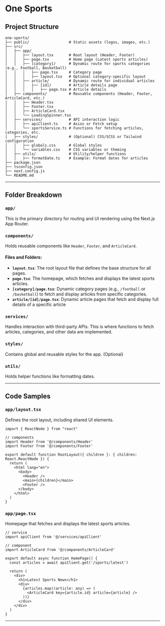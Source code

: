 # One Sports

## **Project Structure**

```plaintext
one-sports/
├── public/                  # Static assets (logos, images, etc.)
├── src/
│   ├── app/
│   │   ├── layout.tsx       # Root layout (Header, Footer)
│   │   ├── page.tsx         # Home page (Latest sports articles)
│   │   ├── [category]/      # Dynamic route for sports categories (e.g., Football, Basketball)
│   │   │   ├── page.tsx     # Category page
│   │   │   ├── layout.tsx   # Optional category-specific layout
│   │   ├── article/         # Dynamic route for individual articles
│   │   │   ├── [id]/        # Article details page
│   │   │   │   ├── page.tsx # Article details
│   ├── components/          # Reusable components (Header, Footer, ArticleCard, etc.)
│   │   ├── Header.tsx
│   │   ├── Footer.tsx
│   │   ├── ArticleCard.tsx
│   │   └── LoadingSpinner.tsx
│   ├── services/            # API interaction logic
│   │   ├── apiClient.ts     # Axios or Fetch setup
│   │   └── sportsService.ts # Functions for fetching articles, categories, etc.
│   ├── styles/              # (Optional) CSS/SCSS or Tailwind configuration
│   │   ├── globals.css      # Global styles
│   │   └── variables.css    # CSS variables or theming
│   ├── utils/               # Utility/helper functions
│   │   ├── formatDate.ts    # Example: Format dates for articles
├── package.json
├── tsconfig.json
├── next.config.js
└── README.md
```

---

## **Folder Breakdown**

### `app/`
This is the primary directory for routing and UI rendering using the Next.js App Router.

### `components/`
Holds reusable components like `Header`, `Footer`, and `ArticleCard`.

#### Files and Folders:
- **`layout.tsx`**: The root layout file that defines the base structure for all pages.
- **`page.tsx`**: The homepage, which fetches and displays the latest sports articles.
- **`[category]/page.tsx`**: Dynamic category pages (e.g., `/football` or `/basketball`) to fetch and display articles from specific categories.
- **`article/[id]/page.tsx`**: Dynamic article pages that fetch and display full details of a specific article

### `services/`
Handles interaction with third-party APIs. This is where functions to fetch articles, categories, and other data are implemented.

### `styles/`
Contains global and reusable styles for the app. (Optional)

### `utils/`
Holds helper functions like formatting dates.

---

## **Code Samples**

### `app/layout.tsx`
Defines the root layout, including shared UI elements.

```tsx
import { ReactNode } from "react"

// components
import Header from '@/components/Header'
import Footer from '@/components/Footer'

export default function RootLayout({ children }: { children: React.ReactNode }) {
  return (
    <html lang="en">
      <body>
        <Header />
        <main>{children}</main>
        <Footer />
      </body>
    </html>
  )
}
```

### `app/page.tsx`
Homepage that fetches and displays the latest sports articles.

```tsx
// service
import apiClient from '@/services/apiClient'

// component
import ArticleCard from '@/components/ArticleCard'

export default async function HomePage() {
  const articles = await apiClient.get('/sports/latest')

  return (
    <div>
      <h1>Latest Sports News</h1>
      <div>
        {articles.map((article: any) => (
          <ArticleCard key={article.id} article={article} />
        ))}
      </div>
    </div>
  )
}
```
---